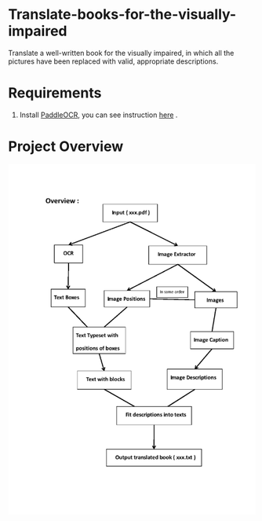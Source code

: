 # Translate-books-for-the-visually-impaired
Translate a well-written book for the visually impaired, in which all the pictures have been replaced with valid, appropriate descriptions.

# Requirements
1. Install [PaddleOCR](https://github.com/PaddlePaddle/PaddleOCR), you can see instruction [here](https://github.com/PaddlePaddle/PaddleOCR/blob/release/2.6/doc/doc_ch/environment.md) .

# Project Overview
![image](https://github.com/HerocatUED/Translate-books-for-the-visually-impaired/blob/mater/Overview.png)
